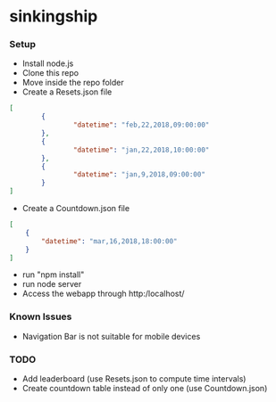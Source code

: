 # sinkingship

### Setup

- Install node.js
- Clone this repo
- Move inside the repo folder
- Create a Resets.json file
```json
[
        {
                "datetime": "feb,22,2018,09:00:00"
        },
        {
                "datetime": "jan,22,2018,10:00:00"
        },
        {
                "datetime": "jan,9,2018,09:00:00"
        }
]

```
- Create a Countdown.json file
```json
[
    {
        "datetime": "mar,16,2018,18:00:00"
    }
]
```
- run "npm install"
- run node server
- Access the webapp through http:/localhost/

### Known Issues

- Navigation Bar is not suitable for mobile devices

### TODO

- Add leaderboard (use Resets.json to compute time intervals)
- Create countdown table instead of only one (use Countdown.json)
